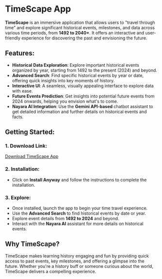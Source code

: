 # TimeScape App

**TimeScape** is an immersive application that allows users to "travel through time" and explore significant historical events, milestones, and data across various time periods, from **1492 to 2040+**. It offers an interactive and user-friendly experience for discovering the past and envisioning the future.

## Features:
- **Historical Data Exploration**: Explore important historical events organized by year, starting from 1492 to the present (2024) and beyond.
- **Advanced Search**: Find specific historical events by year or date, offering quick insights into key moments of history.
- **Interactive UI**: A seamless, visually appealing interface to explore data with ease.
- **Future Events Prediction**: Get insights into potential future events from 2024 onwards, helping you envision what's to come.
- **Nayara AI Integration**: Use the **Gemini API-based** chatbot assistant to get detailed information and further details on historical events and facts.

## Getting Started:

### 1. Download Link:
[Download TimeScape App](https://drive.google.com/drive/folders/1rOcV7LZ_QfGp0SaRDq5Rp-4No26zYRBk?usp=sharing)

### 2. Installation:
- Click on **Install Anyway** and follow the instructions to complete the installation.

### 3. Explore:
- Once installed, launch the app to begin your time travel experience.
- Use the **Advanced Search** to find historical events by date or year.
- Explore event details from **1492 to 2024** and beyond.
- Interact with the **Nayara AI** assistant for more details on historical events.

## Why TimeScape?
TimeScape makes learning history engaging and fun by providing quick access to past events, key milestones, and offering a glimpse into the future. Whether you're a history buff or someone curious about the world, TimeScape delivers a compelling experience.

